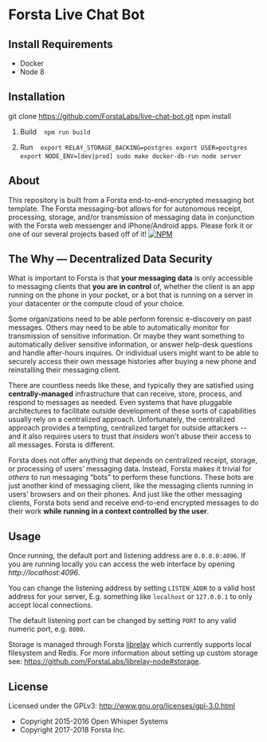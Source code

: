 Forsta Live Chat Bot
========

Install Requirements
--------
 * Docker
 * Node 8
   

Installation
--------
git clone https://github.com/ForstaLabs/live-chat-bot.git
npm install


1. Build
` ` `
npm run build
` ` `

2. Run
` ` `
export RELAY_STORAGE_BACKING=postgres
export USER=postgres
export NODE_ENV=[dev|prod]
sudo make docker-db-run
node server
` ` `


About
-------
This repository is built from a Forsta end-to-end-encrypted messaging bot template.
The Forsta messaging-bot allows for for autonomous receipt, processing, storage, and/or 
transmission of messaging data in conjunction with the Forsta web messenger and iPhone/Android apps.
Please fork it or one of our several projects based off of it!
[![NPM](https://img.shields.io/npm/v/forsta-messaging-bot.svg)](https://www.npmjs.com/package/forsta-messaging-bot)


The Why &mdash; Decentralized Data Security
--------

What is important to Forsta is that **your messaging data** is only accessible to messaging 
clients that **you are in control** of, whether the client is an app running on 
the phone in your pocket, or a bot that is running on a server in your
datacenter or the compute cloud of your choice. 

Some organizations need to be able perform forensic e-discovery on past 
messages. Others may need to be able to automatically monitor for 
transmission of sensitive information. Or maybe they want something to 
automatically deliver sensitive information, or answer 
help-desk questions and handle after-hours inquires. Or individual users 
might want to be able to securely access their own message histories after 
buying a new phone and reinstalling their messaging client.

There are countless needs like these, and typically they are satisfied using 
**centrally-managed** infrastructure that can receive, store, process, and respond 
to messages as needed. Even systems that have pluggable architectures 
to facilitate outside development of these sorts of capabilities usually rely on a 
centralized approach. Unfortunately, the centralized approach provides a 
tempting, centralized target for outside 
attackers -- and it also requires users to trust that *insiders* won't abuse 
their access to all messages. Forsta is different.

Forsta does not offer anything that depends on centralized receipt, storage, or 
processing of users’ messaging data.  Instead, Forsta makes it trivial for 
*others* to run messaging “bots” to perform these functions. These bots are just 
another kind of messaging client, like the messaging clients running in users’ 
browsers and on their phones. And just like the other messaging clients, Forsta 
bots send and receive end-to-end encrypted messages to do their work **while 
running in a context controlled by the user**.

Usage
--------
Once running, the default port and listening address are `0.0.0.0:4096`.  If
you are running locally you can access the web interface by opening
*http://localhost:4096*.

You can change the listening address by setting `LISTEN_ADDR` to a valid host
address for your server, E.g. something like `localhost` or `127.0.0.1` to only
accept local connections.

The default listening port can be changed by setting `PORT` to any valid
numeric port, e.g. `8000`.

Storage is managed through Forsta
[librelay](https://github.com/ForstaLabs/librelay-node) which currently
supports local filesystem and Redis.  For more information about setting
up custom storage see: https://github.com/ForstaLabs/librelay-node#storage.


License
--------
Licensed under the GPLv3: http://www.gnu.org/licenses/gpl-3.0.html

* Copyright 2015-2016 Open Whisper Systems
* Copyright 2017-2018 Forsta Inc.
